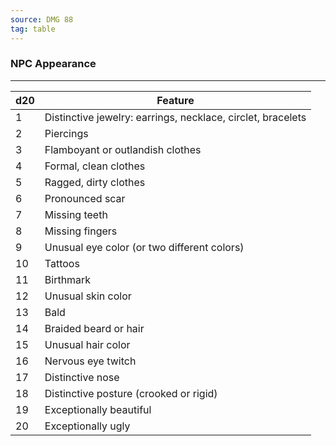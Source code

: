 ```yaml
---
source: DMG 88
tag: table
---
```


### NPC Appearance
---
|d20|Feature|
|----|------------|
|1|Distinctive jewelry: earrings, necklace, circlet, bracelets|
|2|Piercings|
|3|Flamboyant or outlandish clothes|
|4|Formal, clean clothes|
|5|Ragged, dirty clothes|
|6|Pronounced scar|
|7|Missing teeth|
|8|Missing fingers|
|9|Unusual eye color (or two different colors)|
|10|Tattoos|
|11|Birthmark|
|12|Unusual skin color|
|13|Bald|
|14|Braided beard or hair|
|15|Unusual hair color|
|16|Nervous eye twitch|
|17|Distinctive nose|
|18|Distinctive posture (crooked or rigid)|
|19|Exceptionally beautiful|
|20|Exceptionally ugly|
